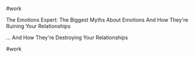 #work 

The Emotions Expert: The Biggest Myths About Emotions And How They're Ruining Your Relationships

... And How They're Destroying Your Relationships

#work 